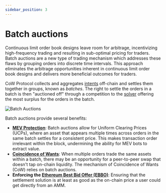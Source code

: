 ```yaml
---
sidebar_position: 3
---
```


# Batch auctions
Continuous limit order book designs leave room for arbitrage, incentivizing high-frequency trading and resulting in sub-optimal pricing for traders. Batch auctions are a new type of trading mechanism which addresses these flaws by grouping orders into discrete time intervals. This approach eliminates the arbitrage opportunities inherent in continuous limit order book designs and delivers more beneficial outcomes for traders. 

CoW Protocol collects and aggregates [intents](./intents) off-chain and settles them together in groups, known as *batches*.
The right to settle the orders in a batch is then "auctioned off" through a competition to the [solver](./solvers) offering the most surplus for the orders in the batch. 

![Batch Auctions](/img/concepts/batch-auctions.png)

Batch auctions provide several benefits:

- [**MEV Protection**](../benefits/mev-protection): Batch auctions allow for Uniform Clearing Prices (UCPs), where an asset that appears multiple times across orders in the same batch settles for a consistent price.
  This makes transaction order irrelevant within the block, undermining the ability for MEV bots to extract value.
- **[Coincidence of Wants](../how-it-works/coincidence-of-wants)**: When multiple orders trade the same assets within a batch, there may be an opportunity for a peer-to-peer swap that doesn't tap on-chain liquidity. The mechanism of Coincidence of Wants (CoW) relies on batch auctions.
- **Enforcing the [Ethereum Best Bid Offer (EBBO)](/cow-protocol/reference/core/auctions/competition-rules#governance)**: Ensuring that the settlement solution is at least as good as the on-chain price a user could get directly from an AMM.
